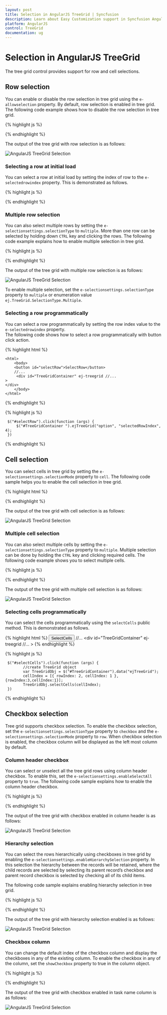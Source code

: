 ```yaml
---
layout: post
title: Selection in AngularJS TreeGrid | Syncfusion
description: Learn about Easy Customization support in Syncfusion AngularJS TreeGrid control, its elements, and more.
platform: AngularJS
control: TreeGrid
documentation: ug
---
```


# Selection in AngularJS TreeGrid

The tree grid control provides support for row and cell selections.                  

## Row selection

You can enable or disable the row selection in tree grid using the `e-allowselection` property. By default, row selection is enabled in tree grid.
The following code example shows how to disable the row selection in tree grid.                                        


{% highlight js %}

<body ng-controller="TreeGridCtrl">
    <!--Add  treegrid control here-->
    <div id="TreeGridContainer" ej-treegrid //... e-allowselection="false">
    </div>
</body>

{% endhighlight %}

The output of the tree grid with row selection is as follows:

![AngularJS TreeGrid Selection](Selection_images/Selection_img1.png)

### Selecting a row at initial load

You can select a row at initial load by setting the index of row to the `e-selectedrowindex` property. This is demonstrated as follows.
                     


{% highlight js %}

<body ng-controller="TreeGridCtrl">
    <!--Add  treegrid control here-->
    <div id="TreeGridContainer" ej-treegrid //... e-selectedrowindex="3">
    </div>
</body>

{% endhighlight %}

### Multiple row selection

You can also select multiple rows by setting the `e-selectionsettings.selectionType` to `multiple`. More than one row can be selected by holding down `CTRL` key and clicking the rows.
The following code example explains how to enable multiple selection in tree grid.               

{% highlight js %}

<body ng-controller="TreeGridCtrl">
    <!--Add  treegrid control here-->
    <div id="TreeGridContainer" ej-treegrid //... 
    e-selectionsettings= "selectionSettings"
    >
    </div>
    <script>
         var selectionSettings= {
                     selectionType: "ej.TreeGrid.SelectionType.Multiple"                                 
               }
    angular.module('listCtrl', ['ejangular'])
        .controller('TreeGridCtrl', function($scope) {
            //...
            $scope.selectionSettings = "selectionSettings";
        });
</script>
</body>

{% endhighlight %}

The output of the tree grid with multiple row selection is as follows:

![AngularJS TreeGrid Selection](Selection_images/Selection_img2.png)

To enable multiple selection, set the `e-selectionsettings.selectionType` property to `multiple` or enumeration value `ej.TreeGrid.SelectionType.Multiple`.      

### Selecting a row programmatically 

You can select a row programmatically by setting the row index value to the `e-selectedrowindex` property.                             
The following code shows how to select a row programmatically with button click action.       

{% highlight html %}

    <html>
        <body>
        <button id="selectRow">SelectRow</button>
        //...
         <div id="TreeGridContainer" ej-treegrid //...
    >
    </div>
        </body>
    </html>

{% endhighlight %}

{% highlight js %}
    
     $("#selectRow").click(function (args) {
         $("#TreeGridContainer ").ejTreeGrid("option", "selectedRowIndex", 4);           
     })

{% endhighlight %}

## Cell selection

You can select cells in tree grid by setting the `e-selectionsettings.selectionMode` property to `cell`.
The following code sample helps you to enable the cell selection in tree grid.                                                    

{% highlight html %}

<body ng-controller="TreeGridCtrl">
    <!--Add  treegrid control here-->
    <div id="TreeGridContainer" ej-treegrid //... 
    e-selectionsettings= "selectionSettings"
    >
    </div>
    <script>
         var selectionSettings=  {
           selectionMode: "ej.TreeGrid.SelectionType.Cell",                                 
         }
    angular.module('listCtrl', ['ejangular'])
        .controller('TreeGridCtrl', function($scope) {
            //...
            $scope.selectionSettings = "selectionSettings";
        });
</script>
</body>

{% endhighlight %}

The output of the tree grid with cell selection is as follows:

![AngularJS TreeGrid Selection](Selection_images/Selection_img3.png)

### Multiple cell selection

You can also select multiple cells by setting the `e-selectionsettings.selectionType` property to `multiple`. 
Multiple selection can be done by holding the `CTRL` key and clicking required cells. 
The following code example shows you to select multiple cells.                            

{% highlight js %}

<body ng-controller="TreeGridCtrl">
    <!--Add  treegrid control here-->
    <div id="TreeGridContainer" ej-treegrid //... 
    e-selectionsettings= "selectionSettings"
    >
    </div>
    <script>
         var selectionSettings=  {
            selectionType: "ej.TreeGrid.SelectionType.Multiple",
            selectionMode: "ej.TreeGrid.SelectionType.Cell",
        }
    angular.module('listCtrl', ['ejangular'])
        .controller('TreeGridCtrl', function($scope) {
            //...
            $scope.selectionSettings = "selectionSettings";
        });
</script>
</body>

{% endhighlight %}

The output of the tree grid with multiple cell selection is as follows:

![AngularJS TreeGrid Selection](Selection_images/Selection_img4.png)

### Selecting cells programmatically 

You can select the cells programmatically using the `selectCells` public method. This is demonstrated as follows.


{% highlight html %}
    <html>
        <body>
         <button id="selectCells">SelectCells</button>
         //...
         <div id="TreeGridContainer" ej-treegrid //... >
         </div>
        </body> 
    </html>
{% endhighlight %}

{% highlight js %}  

     $("#selectCells").click(function (args) {
            //create TreeGrid object
            var TreeGridObj = $("#TreeGridContainer").data("ejTreeGrid");
            cellIndex = [{ rowIndex: 2, cellIndex: 1 }, {rowIndex:3,cellIndex:1}];
            TreeGridObj.selectCells(cellIndex);
     })
{% endhighlight %}

## Checkbox selection

Tree grid supports checkbox selection. To enable the checkbox selection, set the `e-selectionsettings.selectionType` property to `checkbox` and the `e-selectionsettings.selectionMode` property to `row`. When checkbox selection is enabled, the checkbox column will be displayed as the left most column by default.
### Column header checkbox

You can select or unselect all the tree grid rows using column header checkbox. To enable this, set the `e-selectionsettings.enableSelectAll` property to `true`. The following code sample explains how to enable the column header checkbox.

{% highlight js %}

<body ng-controller="TreeGridCtrl">
    <!--Add  treegrid control here-->
    <div id="TreeGridContainer" ej-treegrid //... 
    e-selectionsettings= "selectionSettings"
    >
    </div>
    <script>
         var selectionSettings=  {
                     selectionType: "ej.TreeGrid.SelectionType.Checkbox",
                     selectionMode: "ej.TreeGrid.SelectionType.Row",
                     enableSelectAll: true,                        
                 },
    angular.module('listCtrl', ['ejangular'])
        .controller('TreeGridCtrl', function($scope) {
            //...
            $scope.selectionSettings = "selectionSettings";
        });
</script>
</body>
{% endhighlight %}

The output of the tree grid with checkbox enabled in column header is as follows:

![AngularJS TreeGrid Selection](Selection_images/Selection_img5.png)

### Hierarchy selection
You can select the rows hierarchically using checkboxes in tree grid by enabling the `e-selectionsettings.enableHierarchySelection` property.
In this selection the hierarchy between the records will be retained, where the child records are selected by selecting its parent record’s checkbox and parent record checkbox is selected by checking all of its child items.                                           

The following code sample explains enabling hierarchy selection in tree grid.             

{% highlight js %}

<body ng-controller="TreeGridCtrl">
    <!--Add  treegrid control here-->
    <div id="TreeGridContainer" ej-treegrid //... 
    e-selectionsettings= "selectionSettings"
    >
    </div>
    <script>
    var selectionSettings = {
            selectionType: "ej.TreeGrid.SelectionType.Checkbox",
            selectionMode: " ej.TreeGrid.SelectionType.Row",
            enableHierarchySelection: true,
        },
        angular.module('listCtrl', ['ejangular'])
        .controller('TreeGridCtrl', function($scope) {
            //...
            $scope.selectionSettings = "selectionSettings";
        });
</script>
</body>

{% endhighlight %}

The output of the tree grid with hierarchy selection enabled is as follows:

![AngularJS TreeGrid Selection](Selection_images/Selection_img6.png)

### Checkbox column

You can change the default index of the checkbox column and display the checkboxes in any of the existing column. To enable the checkbox in any of the column, set the  `showCheckbox` property to true in the column object.

{% highlight js %}

<body ng-controller="TreeGridCtrl">
    <!--Add  treegrid control here-->
    <div id="TreeGridContainer" ej-treegrid //... 
    e-selectionsettings= "selectionSettings"
    e-columns= "columns"
    >
    </div>
    <script>
    var selectionSettings = {
            selectionType: "ej.TreeGrid.SelectionType.Checkbox",
            selectionMode: " ej.TreeGrid.SelectionType.Row",
        },
        var columns = [{
                field: "taskID",
                headerText: "Task Id",
                editType: "numericedit"
            },
            {
                field: "taskName",
                headerText: "Task Name",
                editType: "stringedit",
                showCheckbox: true
            },
        ]
    angular.module('listCtrl', ['ejangular'])
        .controller('TreeGridCtrl', function($scope) {
            //...
            $scope.selectionSettings = "selectionSettings";
            $scope.columns = "columns";
        });
</script>
</body>
{% endhighlight %}

The output of the tree grid with checkbox enabled in task name column is as follows:

![AngularJS TreeGrid Selection](Selection_images/Selection_img7.png)